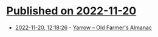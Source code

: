# [Published on 2022-11-20](index.md)

* [2022-11-20, 12:18:26](https://news.ycombinator.com/item?id=33680357) - [Yarrow – Old Farmer's Almanac](https://www.almanac.com/plant/yarrow)
